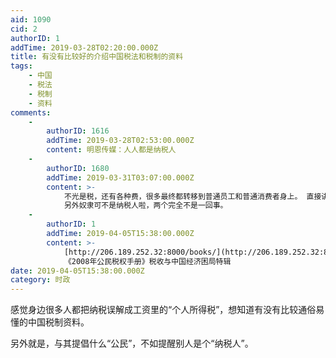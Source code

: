 ```yaml
---
aid: 1090
cid: 2
authorID: 1
addTime: 2019-03-28T02:20:00.000Z
title: 有没有比较好的介绍中国税法和税制的资料
tags:
    - 中国
    - 税法
    - 税制
    - 资料
comments:
    -
        authorID: 1616
        addTime: 2019-03-28T02:53:00.000Z
        content: 明恩传媒：人人都是纳税人
    -
        authorID: 1680
        addTime: 2019-03-31T03:07:00.000Z
        content: >-
            不光是税，还有各种费，很多最终都转移到普通员工和普通消费者身上。 直接讲财政收入就行了，羊毛出在羊身上。
            另外奴隶可不是纳税人啦，两个完全不是一回事。
    -
        authorID: 1
        addTime: 2019-04-05T15:38:00.000Z
        content: >-
            [http://206.189.252.32:8000/books/](http://206.189.252.32:8000/books/)
            《2008年公民税权手册》税收与中国经济困局特辑
date: 2019-04-05T15:38:00.000Z
category: 时政
---
```


感觉身边很多人都把纳税误解成工资里的“个人所得税”，想知道有没有比较通俗易懂的中国税制资料。

另外就是，与其提倡什么“公民”，不如提醒别人是个“纳税人”。
